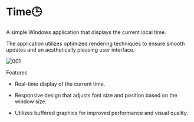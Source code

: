 # Time🕒

A simple Windows application that displays the current local time. 

The application utilizes optimized rendering techniques to ensure smooth updates and an aesthetically pleasing user interface.


![001](https://github.com/user-attachments/assets/92e3e427-61f7-4924-bf7e-c364bb192af0)


Features

- Real-time display of the current time.

- Responsive design that adjusts font size and position based on the window size.

- Utilizes buffered graphics for improved performance and visual quality.
